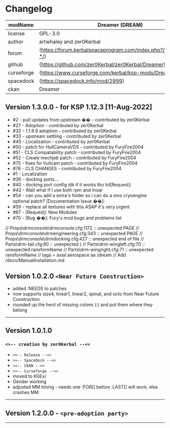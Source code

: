 # Changelog  
  
| modName    | Dreamer (DREAM)                                                   |
| ---------- | ----------------------------------------------------------------- |
| license    | GPL-3.0                                                           |
| author     | artwhaley and zer0Kerbal                                          |
| forum      | (https://forum.kerbalspaceprogram.com/index.php?/topic/207306-*/) |
| github     | (https://github.com/zer0Kerbal/zer0Kerbal/Dreamer)                |
| curseforge | (https://www.curseforge.com/kerbal/ksp-mods/Dreamer)              |
| spacedock  | (https://spacedock.info/mod/2999)                                 |
| ckan       | Dreamer                                                           |

## Version 1.3.0.0 - for KSP 1.12.3 [11-Aug-2022]

* #2 - pull updates from upstream &#55357;&#56566;  - contributed by zer0Kerbal
* #27 - Adoption - contributed by zer0Kerbal
* #32 - 1.1.9.9 adoption - contributed by zer0Kerbal
* #33 - upstream settling - contributed by zer0Kerbal
* #45 - Localization - contributed by zer0Kerbal
* #50 - patch for HullCameraVDS - contributed by FuryFire2004
* #51 - CLS Compatability patch - contributed by FuryFire2004
* #52 - Create mechjeb patch - contributed by FuryFire2004
* #75 - fixes for hullcam patch - contributed by FuryFire2004
* #76 - CLS CHANGES - contributed by FuryFire2004
* #1 - Localization
* #36 - docking ports...
* #40 - docking port config idk if it works tho lol[Request]: 
* #42 - Wait what if I use both rpm and moar
* #54 - can you add a extra's folder so i can do a oms cryoengine optional patch? [Documentation Issue &#55357;&#56538;]: 
* #59 - replace all textures with this ASAP it's very urgent
* #67 - [Request]: New Modules
* #70 - [Bug &#55357;&#56350;]: Fury's mod bugs and problems list


// Props\drmconsole\drmconsole.cfg:1172 :: unexpected PAGE
// Props\drmconsole\drmengineering.cfg:343 :: unexpected PAGE
// Props\drmconsole\drmdocking.cfg:427 :: unexpected end of file
// Parts\drm-tail.cfg:80 :: unexpected }
// Parts\drm-wingleft.cfg:70 :: unexpected ransformName
// Parts\drm-wingright.cfg:71 :: unexpected ransformName
// tags = axial aerospace aa )dream
// Add /docs/ManualInstallation.md

## Version  1.0.2.0 `<Near Future Construction>`

* added :NEEDS to patches
* now supports size4, linear1, linear2, spinal, and octo from Near Future Construction
* rounded up the herd of missing colons (:) and put them where they belong

---

## Version 1.0.1.0

### `<>-- creation by zer0Kerbal --<<`

* `>>-- Release --<<`
* `>>-- SpaceDock --<<`
* `>>-- CKAN --<<`
* `>>-- Curseforge --<<`
* moved to KGEx/
* Gender working
* adjusted MM timing - needs one :FOR[] before :LAST[] will work, else crashes MM

---

## Version 1.2.0.0 - `<pre-adoption party>`

---